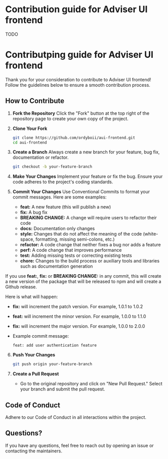 # Contribution guide for Adviser UI frontend

TODO

# Contributping guide for Adviser UI frontend

Thank you for your consideration to contribute to Adviser UI frontend! Follow the guidelines below to ensure a smooth contribution process.

## How to Contribute

1. **Fork the Repository**
   Click the "Fork" button at the top right of the repository page to create your own copy of the project.

2. **Clone Your Fork**

   ```bash
   git clone https://github.com/ordyboii/aui-frontend.git
   cd aui-frontend
   ```

3. **Create a Branch**
   Always create a new branch for your feature, bug fix, documentation or refactor.

   ```bash
   git checkout -b your-feature-branch
   ```

4. **Make Your Changes**
   Implement your feature or fix the bug. Ensure your code adheres to the project's coding standards.

5. **Commit Your Changes**
   Use Conventional Commits to format your commit messages. Here are some examples:
   - **feat:** A new feature (this will publish a new)
   - **fix:** A bug fix
   - **BREAKING CHANGE:** A change will require users to refactor their code
   - **docs:** Documentation only changes
   - **style:** Changes that do not affect the meaning of the code (white-space, formatting, missing semi-colons, etc.)
   - **refactor:** A code change that neither fixes a bug nor adds a feature
   - **perf:** A code change that improves performance
   - **test:** Adding missing tests or correcting existing tests
   - **chore:** Changes to the build process or auxiliary tools and libraries such as documentation generation

If you use **feat:**, **fix:** or **BREAKING CHANGE:** in any commit, this will create a new version of the package that will be released to npm and will create a Github release.

Here is what will happen:

- **fix:** will increment the patch version. For example, 1.0.1 to 1.0.2
- **feat:** will increment the minor version. For example, 1.0.0 to 1.1.0
- **fix:** will increment the major version. For example, 1.0.0 to 2.0.0

- Example commit message:
  ```
  feat: add user authentication feature
  ```

6. **Push Your Changes**

   ```bash
   git push origin your-feature-branch
   ```

7. **Create a Pull Request**
   - Go to the original repository and click on "New Pull Request." Select your branch and submit the pull request.

## Code of Conduct

Adhere to our Code of Conduct in all interactions within the project.

## Questions?

If you have any questions, feel free to reach out by opening an issue or contacting the maintainers.

